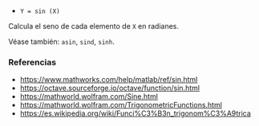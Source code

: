* `Y = sin (X)`

Calcula el seno de cada elemento de `X` en radianes.

Véase también: `asin`, `sind`, `sinh`.

### Referencias

* https://www.mathworks.com/help/matlab/ref/sin.html
* https://octave.sourceforge.io/octave/function/sin.html
* https://mathworld.wolfram.com/Sine.html
* https://mathworld.wolfram.com/TrigonometricFunctions.html
* https://es.wikipedia.org/wiki/Funci%C3%B3n_trigonom%C3%A9trica
